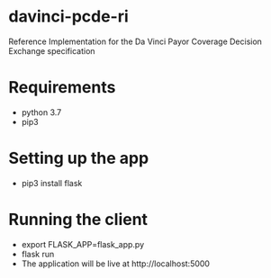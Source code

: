 # davinci-pcde-ri
Reference Implementation for the Da Vinci Payor Coverage Decision Exchange specification
# Requirements
- python 3.7
- pip3
# Setting up the app
- pip3 install flask
# Running the client
- export FLASK_APP=flask_app.py
- flask run
- The application will be live at http://localhost:5000

